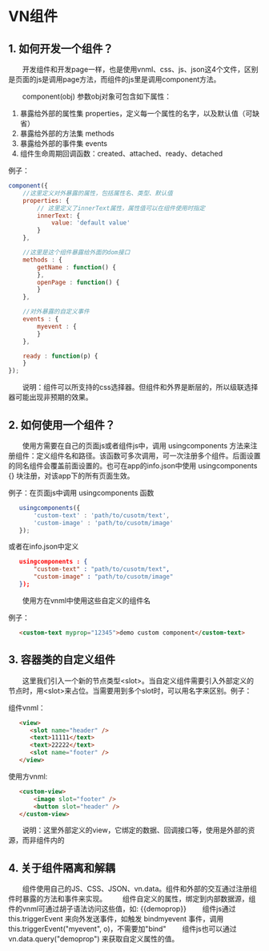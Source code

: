 # VN组件

## 1. 如何开发一个组件？

&emsp;&emsp;开发组件和开发page一样，也是使用vnml、css、js、json这4个文件，区别是页面的js是调用page方法，而组件的js里是调用component方法。

&emsp;&emsp;component(obj) 参数obj对象可包含如下属性：

1. 暴露给外部的属性集 properties，定义每一个属性的名字，以及默认值（可缺省）
2. 暴露给外部的方法集 methods
3. 暴露给外部的事件集 events
4. 组件生命周期回调函数：created、attached、ready、detached

例子：

```javascript
component({
    //这里定义对外暴露的属性，包括属性名、类型、默认值
    properties: {
        // 这里定义了innerText属性，属性值可以在组件使用时指定
        innerText: {
            value: 'default value'
        }
    },

    //这里是这个组件暴露给外面的dom接口
    methods : {
        getName : function() {
        },
        openPage : function() {
        }
    },

    //对外暴露的自定义事件
    events : {
        myevent : {
        }
    },

    ready : function(p) {
    }
});
```

&emsp;&emsp;说明：组件可以所支持的css选择器。但组件和外界是断层的，所以级联选择器可能出现非预期的效果。

## 2. 如何使用一个组件？

&emsp;&emsp;使用方需要在自己的页面js或者组件js中，调用 usingcomponents 方法来注册组件：定义组件名和路径。该函数可多次调用，可一次注册多个组件。后面设置的同名组件会覆盖前面设置的。也可在app的info.json中使用 usingcomponents {} 块注册，对该app下的所有页面生效。

   例子：在页面js中调用 usingcomponents 函数

```javascript
   usingcomponents({
       'custom-text' : 'path/to/cusotm/text',
       'custom-image' : 'path/to/cusotm/image'
   });
```

或者在info.json中定义

```json
   usingcomponents : {
       "custom-text" : "path/to/cusotm/text",
       "custom-image" : "path/to/cusotm/image"
   });
```

&emsp;&emsp;使用方在vnml中使用这些自定义的组件名

例子：

```html
   <custom-text myprop="12345">demo custom component</custom-text>
```

## 3. 容器类的自定义组件

&emsp;&emsp;这里我们引入一个新的节点类型&lt;slot&gt;。当自定义组件需要引入外部定义的节点时，用&lt;slot&gt;来占位。当需要用到多个slot时，可以用名字来区别。例子：

组件vnml：

```html
   <view>
      <slot name="header" />
      <text>11111</text>
      <text>22222</text>
      <slot name="footer" />
   </view>
```

使用方vnml:

```html
   <custom-view>
       <image slot="footer" />
       <button slot="header" />
   </custom-view>
```

&emsp;&emsp;说明：这里外部定义的view，它绑定的数据、回调接口等，使用是外部的资源，而非组件内的

## 4. 关于组件隔离和解耦

&emsp;&emsp;组件使用自己的JS、CSS、JSON、vn.data。组件和外部的交互通过注册组件时暴露的方法和事件来实现。
&emsp;&emsp;组件自定义的属性，绑定到内部数据源，组件的vnml可通过胡子语法访问这些值，如: {{demoprop}}
&emsp;&emsp;组件js通过 this.triggerEvent 来向外发送事件，如触发 bindmyevent 事件，调用 this.triggerEvent("myevent", o)，不需要加"bind"
&emsp;&emsp;组件js也可以通过 vn.data.query("demoprop") 来获取自定义属性的值。
